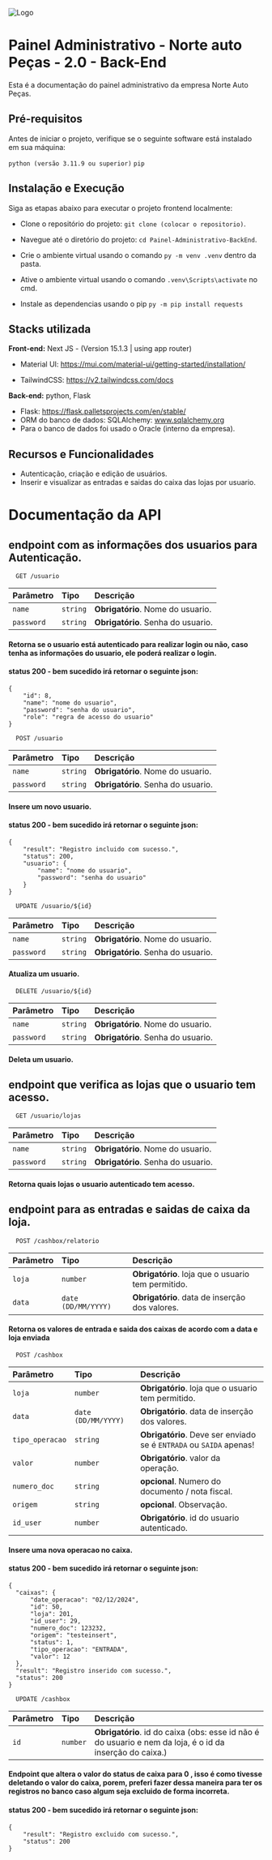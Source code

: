 
![Logo](https://norteautopecas.com.br/style/public/img/logosNorte/Logo-Grupo%20Norte2.png)


# Painel Administrativo - Norte auto Peças - 2.0 - Back-End

Esta é a documentação do painel administrativo da empresa Norte Auto Peças.

## Pré-requisitos
Antes de iniciar o projeto, verifique se o seguinte software está instalado em sua máquina:

`python (versão 3.11.9 ou superior)`
`pip`

## Instalação e Execução
Siga as etapas abaixo para executar o projeto frontend localmente:

- Clone o repositório do projeto: `git clone (colocar o repositorio)`.

- Navegue até o diretório do projeto: `cd Painel-Administrativo-BackEnd`.

- Crie o ambiente virtual usando o comando `py -m venv .venv` dentro da pasta.

- Ative o ambiente virtual usando o comando `.venv\Scripts\activate` no cmd.

- Instale as dependencias usando o pip `py -m pip install requests`

## Stacks utilizada

**Front-end:** Next JS - (Version 15.1.3 | using app router)
- Material UI: https://mui.com/material-ui/getting-started/installation/

- TailwindCSS: https://v2.tailwindcss.com/docs

**Back-end:** python, Flask

- Flask: https://flask.palletsprojects.com/en/stable/
- ORM do banco de dados: SQLAlchemy: www.sqlalchemy.org
- Para o banco de dados foi usado o Oracle (interno da empresa).

## Recursos e Funcionalidades
- Autenticação, criação e edição de usuários.
- Inserir e visualizar as entradas e saidas do caixa das lojas por usuario.


# Documentação da API

## endpoint com as informações dos usuarios para Autenticação.

```http
  GET /usuario
```

| Parâmetro   | Tipo       | Descrição                           |
| :---------- | :--------- | :---------------------------------- |
| `name` | `string` | **Obrigatório**. Nome do usuario. |
| `password` | `string` | **Obrigatório**. Senha do usuario. |

#### Retorna se o usuario está autenticado para realizar login ou não, caso tenha as informações do usuario, ele poderá realizar o login.

#### status 200 - bem sucedido irá retornar o seguinte json:

```
{
    "id": 8,
    "name": "nome do usuario",
    "password": "senha do usuario",
    "role": "regra de acesso do usuario"
}
```

```http
  POST /usuario
```

| Parâmetro   | Tipo       | Descrição                                   |
| :---------- | :--------- | :------------------------------------------ |
| `name` | `string` | **Obrigatório**. Nome do usuario. |
| `password` | `string` | **Obrigatório**. Senha do usuario. |

#### Insere um novo usuario.

#### status 200 - bem sucedido irá retornar o seguinte json:

```
{
    "result": "Registro incluido com sucesso.",
    "status": 200,
    "usuario": {
        "name": "nome do usuario",
        "password": "senha do usuario"
    }
}
```


```http
  UPDATE /usuario/${id}
```

| Parâmetro   | Tipo       | Descrição                                   |
| :---------- | :--------- | :------------------------------------------ |
| `name` | `string` | **Obrigatório**. Nome do usuario. |
| `password` | `string` | **Obrigatório**. Senha do usuario. |

#### Atualiza um usuario.

```http
  DELETE /usuario/${id}
```

| Parâmetro   | Tipo       | Descrição                                   |
| :---------- | :--------- | :------------------------------------------ |
| `name` | `string` | **Obrigatório**. Nome do usuario. |
| `password` | `string` | **Obrigatório**. Senha do usuario. |

#### Deleta um usuario.


## endpoint que verifica as lojas que o usuario tem acesso.

```http
  GET /usuario/lojas
```

| Parâmetro   | Tipo       | Descrição                           |
| :---------- | :--------- | :---------------------------------- |
| `name` | `string` | **Obrigatório**. Nome do usuario. |
| `password` | `string` | **Obrigatório**. Senha do usuario. |

#### Retorna quais lojas o usuario autenticado tem acesso.


## endpoint para as entradas e saidas de caixa da loja.

```http
  POST /cashbox/relatorio
```

| Parâmetro   | Tipo       | Descrição                           |
| :---------- | :--------- | :---------------------------------- |
| `loja` | `number` | **Obrigatório**. loja que o usuario tem permitido. |
| `data` | `date (DD/MM/YYYY)` | **Obrigatório**. data de inserção dos valores. |

#### Retorna os valores de entrada e saida dos caixas de acordo com a data e loja enviada

```http
  POST /cashbox
```

| Parâmetro   | Tipo       | Descrição                           |
| :---------- | :--------- | :---------------------------------- |
| `loja` | `number` | **Obrigatório**. loja que o usuario tem permitido. |
| `data` | `date (DD/MM/YYYY)` | **Obrigatório**. data de inserção dos valores. |
| `tipo_operacao` | `string` | **Obrigatório**. Deve ser enviado se é `ENTRADA` ou `SAIDA` apenas! |
| `valor` | `number` | **Obrigatório**. valor da operação. |
| `numero_doc` | `string` | **opcional**. Numero do documento / nota fiscal. |
| `origem` | `string` | **opcional**. Observação. |
| `id_user` | `number` | **Obrigatório**. id do usuario autenticado. |

#### Insere uma nova operacao no caixa.

#### status 200 - bem sucedido irá retornar o seguinte json:
```
{
  "caixas": {
      "date_operacao": "02/12/2024",
      "id": 50,
      "loja": 201,
      "id_user": 29,
      "numero_doc": 123232,
      "origem": "testeinsert",
      "status": 1,
      "tipo_operacao": "ENTRADA",
      "valor": 12
  },
  "result": "Registro inserido com sucesso.",
  "status": 200
}
```


```http
  UPDATE /cashbox
```

| Parâmetro   | Tipo       | Descrição                           |
| :---------- | :--------- | :---------------------------------- |
| `id` | `number` | **Obrigatório**. id do caixa (obs: esse id não é do usuario e nem da loja, é o id da inserção do caixa.) |

#### Endpoint que altera o valor do status de caixa para 0 , isso é como tivesse deletando o valor do caixa, porem, preferi fazer dessa maneira para ter os registros no banco caso algum seja excluido de forma incorreta.

#### status 200 - bem sucedido irá retornar o seguinte json:
```
{
    "result": "Registro excluido com sucesso.",
    "status": 200
}
```
